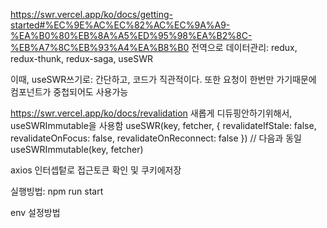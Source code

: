 https://swr.vercel.app/ko/docs/getting-started#%EC%9E%AC%EC%82%AC%EC%9A%A9-%EA%B0%80%EB%8A%A5%ED%95%98%EA%B2%8C-%EB%A7%8C%EB%93%A4%EA%B8%B0
전역으로 데이터관리: redux, redux-thunk, redux-saga, useSWR

이때, useSWR쓰기로: 간단하고, 코드가 직관적이다.
또한 요청이 한번만 가기때문에 컴포넌트가 중첩되어도 사용가능

https://swr.vercel.app/ko/docs/revalidation
새롭게 디듀핑안하기위해서, useSWRImmutable을 사용함
useSWR(key, fetcher, {
revalidateIfStale: false,
revalidateOnFocus: false,
revalidateOnReconnect: false
})
// 다음과 동일
useSWRImmutable(key, fetcher)

axios 인터셉텉로 접근토큰 확인 및 쿠키에저장

실행빙법: npm run start

env 설정방법
